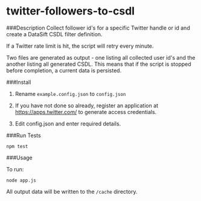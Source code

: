 twitter-followers-to-csdl
=========================

###Description
Collect follower id's for a specific Twitter handle or id and create a DataSift CSDL filter definition.

If a Twitter rate limit is hit, the script will retry every minute.

Two files are generated as output - one listing all collected user id's and the another listing all generated CSDL. This means that if the script is stopped before completion, a current data is persisted.


###Install

1) Rename ```example.config.json``` to ```config.json```

2) If you have not done so already, register an application at https://apps.twitter.com/ to generate access credentials.

2) Edit config.json and enter required details.

###Run Tests

```npm test```

###Usage

To run:

```node app.js```

All output data will be written to the ```/cache``` directory.